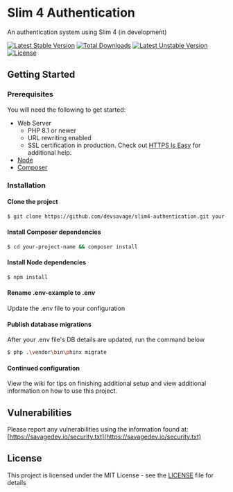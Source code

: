 
# Slim 4 Authentication
An authentication system using Slim 4 (in development)

[![Latest Stable Version](https://poser.pugx.org/devsavage/slim4-authentication/v?format=flat-square)](https://packagist.org/packages/devsavage/slim4-authentication) 
[![Total Downloads](https://poser.pugx.org/devsavage/slim4-authentication/downloads?format=flat-square)](https://packagist.org/packages/devsavage/slim4-authentication) 
[![Latest Unstable Version](https://poser.pugx.org/devsavage/slim4-authentication/v/unstable?format=flat-square)](https://packagist.org/packages/devsavage/slim4-authentication)
[![License](https://poser.pugx.org/devsavage/slim4-authentication/license?format=flat-square)](https://packagist.org/packages/devsavage/slim4-authentication)

## Getting Started
### Prerequisites
You will need the following to get started: 

* Web Server
	* PHP 8.1 or newer
	* URL rewriting enabled
	* SSL certification in production. Check out [HTTPS Is Easy](https://httpsiseasy.com/) for additional help. 
* [Node](https://nodejs.org/)
* [Composer](https://getcomposer.org/)

### Installation
#### Clone the project
```bash
$ git clone https://github.com/devsavage/slim4-authentication.git your-project-name
```
#### Install Composer dependencies
```bash
$ cd your-project-name && composer install
```
#### Install Node dependencies
```bash
$ npm install
```
#### Rename .env-example to .env
Update the .env file to your configuration

#### Publish database migrations
After your .env file's DB details are updated, run the command below
```bash
$ php .\vendor\bin\phinx migrate
```
#### Continued configuration
View the wiki for tips on finishing additional setup and view additional information on how to use this project.

## Vulnerabilities
Please report any vulnerabilities using the information found at: [https://savagedev.io/security.txt](https://savagedev.io/security.txt)

## License
This project is licensed under the MIT License - see the [LICENSE](LICENSE) file for details
